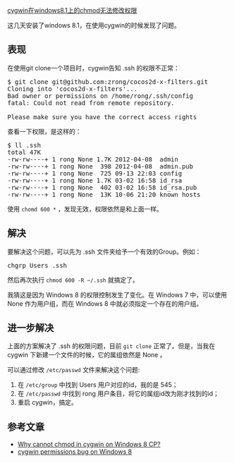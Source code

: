 [cygwin在windows8.1上的chmod无法修改权限](http://zengrong.net/post/2048.htm)

这几天安装了windows 8.1，在使用cygwin的时候发现了问题。

## 表现

在使用git clone一个项目时，cygwin告知 .ssh 的权限不正常：

<pre>
$ git clone git@github.com:zrong/cocos2d-x-filters.git
Cloning into 'cocos2d-x-filters'...
Bad owner or permissions on /home/rong/.ssh/config
fatal: Could not read from remote repository.

Please make sure you have the correct access rights
</pre>

查看一下权限，是这样的：<!--more-->

<pre>
$ ll .ssh
total 47K
-rw-rw----+ 1 rong None 1.7K 2012-04-08  admin
-rw-rw----+ 1 rong None  398 2012-04-08  admin.pub
-rw-rw----+ 1 rong None  725 09-13 22:03 config
-rw-rw----+ 1 rong None 1.7K 03-02 16:58 id_rsa
-rw-rw----+ 1 rong None  402 03-02 16:58 id_rsa.pub
-rw-rw----+ 1 rong None  13K 10-06 21:20 known_hosts
</pre>

使用 `chomd 600 *` ，发现无效，权限依然是和上面一样。

## 解决

要解决这个问题，可以先为 .ssh 文件夹给予一个有效的Group。例如：

<pre>
chgrp Users .ssh
</pre>

然后再次执行 `chmod 600 -R ~/.ssh` 就搞定了。

我猜这是因为 Windows 8 的权限控制发生了变化。在 Windows 7 中，可以使用 None 作为用户组，而在 Windows 8 中就必须指定一个存在的用户组。

## 进一步解决

上面的方案解决了 .ssh 的权限问题，目前 `git clone` 正常了。但是，当我在 cygwin 下新建一个文件的时候，它的属组依然是 None 。

可以通过修改 `/etc/passwd` 文件来解决这个问题:

1. 在 `/etc/group` 中找到 Users 用户对应的id，我的是 545；
2. 在 `/etc/passwd` 中找到 rong 用户条目，将它的属组id改为刚才找到的id；
3. 重启 cygwin，搞定。

## 参考文章

* [Why cannot chmod in cygwin on Windows 8 CP?][1]
* [cygwin permissions bug on Windows 8][2]

[1]: http://stackoverflow.com/questions/9561759/why-cannot-chmod-in-cygwin-on-windows-8-cp
[2]: http://www.verious.com/article/cygwin-permissions-bug-on-windows-8/
